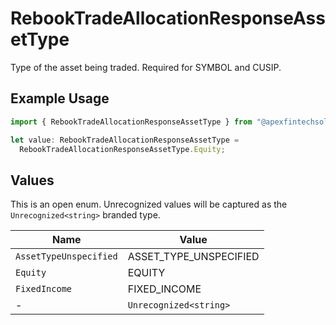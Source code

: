 # RebookTradeAllocationResponseAssetType

Type of the asset being traded. Required for SYMBOL and CUSIP.

## Example Usage

```typescript
import { RebookTradeAllocationResponseAssetType } from "@apexfintechsolutions/ascend-sdk/models/components";

let value: RebookTradeAllocationResponseAssetType =
  RebookTradeAllocationResponseAssetType.Equity;
```

## Values

This is an open enum. Unrecognized values will be captured as the `Unrecognized<string>` branded type.

| Name                   | Value                  |
| ---------------------- | ---------------------- |
| `AssetTypeUnspecified` | ASSET_TYPE_UNSPECIFIED |
| `Equity`               | EQUITY                 |
| `FixedIncome`          | FIXED_INCOME           |
| -                      | `Unrecognized<string>` |
